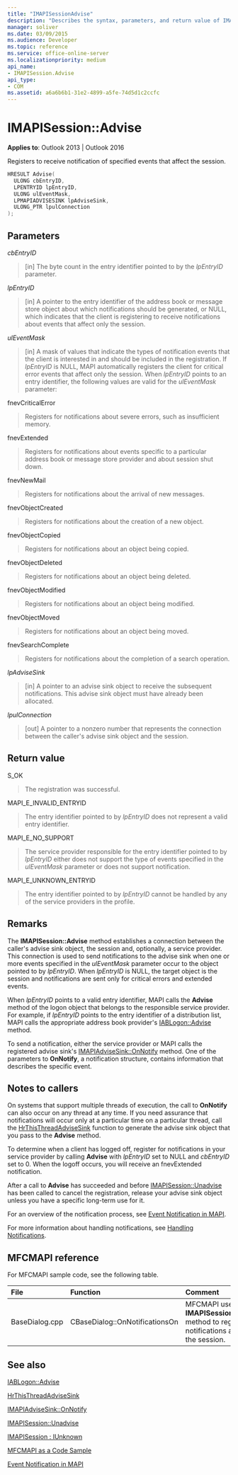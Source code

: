 ```yaml
---
title: "IMAPISessionAdvise"
description: "Describes the syntax, parameters, and return value of IMAPISessionAdvise, which registers to receive the notification of events that affect the session."
manager: soliver
ms.date: 03/09/2015
ms.audience: Developer
ms.topic: reference
ms.service: office-online-server
ms.localizationpriority: medium
api_name:
- IMAPISession.Advise
api_type:
- COM
ms.assetid: a6a6b6b1-31e2-4899-a5fe-74d5d1c2ccfc
---
```


# IMAPISession::Advise

  
  
**Applies to**: Outlook 2013 | Outlook 2016 
  
Registers to receive notification of specified events that affect the session.
  
```cpp
HRESULT Advise(
  ULONG cbEntryID,
  LPENTRYID lpEntryID,
  ULONG ulEventMask,
  LPMAPIADVISESINK lpAdviseSink,
  ULONG_PTR lpulConnection
);
```

## Parameters

 _cbEntryID_
  
> [in] The byte count in the entry identifier pointed to by the  _lpEntryID_ parameter. 
    
 _lpEntryID_
  
> [in] A pointer to the entry identifier of the address book or message store object about which notifications should be generated, or NULL, which indicates that the client is registering to receive notifications about events that affect only the session. 
    
 _ulEventMask_
  
> [in] A mask of values that indicate the types of notification events that the client is interested in and should be included in the registration. If  _lpEntryID_ is NULL, MAPI automatically registers the client for critical error events that affect only the session. When  _lpEntryID_ points to an entry identifier, the following values are valid for the  _ulEventMask_ parameter: 
    
fnevCriticalError 
  
> Registers for notifications about severe errors, such as insufficient memory.
    
fnevExtended 
  
> Registers for notifications about events specific to a particular address book or message store provider and about session shut down.
    
fnevNewMail 
  
> Registers for notifications about the arrival of new messages. 
    
fnevObjectCreated 
  
> Registers for notifications about the creation of a new object.
    
fnevObjectCopied
  
> Registers for notifications about an object being copied.
    
fnevObjectDeleted
  
> Registers for notifications about an object being deleted.
    
fnevObjectModified
  
> Registers for notifications about an object being modified.
    
fnevObjectMoved
  
> Registers for notifications about an object being moved.
    
fnevSearchComplete
  
> Registers for notifications about the completion of a search operation.
    
 _lpAdviseSink_
  
> [in] A pointer to an advise sink object to receive the subsequent notifications. This advise sink object must have already been allocated.
    
 _lpulConnection_
  
> [out] A pointer to a nonzero number that represents the connection between the caller's advise sink object and the session.
    
## Return value

S_OK 
  
> The registration was successful.
    
MAPI_E_INVALID_ENTRYID 
  
> The entry identifier pointed to by  _lpEntryID_ does not represent a valid entry identifier. 
    
MAPI_E_NO_SUPPORT 
  
> The service provider responsible for the entry identifier pointed to by  _lpEntryID_ either does not support the type of events specified in the _ulEventMask_ parameter or does not support notification. 
    
MAPI_E_UNKNOWN_ENTRYID 
  
> The entry identifier pointed to by  _lpEntryID_ cannot be handled by any of the service providers in the profile. 
    
## Remarks

The **IMAPISession::Advise** method establishes a connection between the caller's advise sink object, the session and, optionally, a service provider. This connection is used to send notifications to the advise sink when one or more events specified in the _ulEventMask_ parameter occur to the object pointed to by  _lpEntryID_. When  _lpEntryID_ is NULL, the target object is the session and notifications are sent only for critical errors and extended events. 
  
When  _lpEntryID_ points to a valid entry identifier, MAPI calls the **Advise** method of the logon object that belongs to the responsible service provider. For example, if  _lpEntryID_ points to the entry identifier of a distribution list, MAPI calls the appropriate address book provider's [IABLogon::Advise](iablogon-advise.md) method. 
  
To send a notification, either the service provider or MAPI calls the registered advise sink's [IMAPIAdviseSink::OnNotify](imapiadvisesink-onnotify.md) method. One of the parameters to **OnNotify**, a notification structure, contains information that describes the specific event.
  
## Notes to callers

On systems that support multiple threads of execution, the call to **OnNotify** can also occur on any thread at any time. If you need assurance that notifications will occur only at a particular time on a particular thread, call the [HrThisThreadAdviseSink](hrthisthreadadvisesink.md) function to generate the advise sink object that you pass to the **Advise** method. 
  
To determine when a client has logged off, register for notifications in your service provider by calling **Advise** with  _lpEntryID_ set to NULL and  _cbEntryID_ set to 0. When the logoff occurs, you will receive an fnevExtended notification. 
  
After a call to **Advise** has succeeded and before [IMAPISession::Unadvise](imapisession-unadvise.md) has been called to cancel the registration, release your advise sink object unless you have a specific long-term use for it. 
  
For an overview of the notification process, see [Event Notification in MAPI](event-notification-in-mapi.md). 
  
For more information about handling notifications, see [Handling Notifications](handling-notifications.md). 
  
## MFCMAPI reference

For MFCMAPI sample code, see the following table.
  
|**File**|**Function**|**Comment**|
|:-----|:-----|:-----|
|BaseDialog.cpp  <br/> |CBaseDialog::OnNotificationsOn  <br/> |MFCMAPI uses the **IMAPISession::Advise** method to register for notifications against the session. |
   
## See also



[IABLogon::Advise](iablogon-advise.md)
  
[HrThisThreadAdviseSink](hrthisthreadadvisesink.md)
  
[IMAPIAdviseSink::OnNotify](imapiadvisesink-onnotify.md)
  
[IMAPISession::Unadvise](imapisession-unadvise.md)
  
[IMAPISession : IUnknown](imapisessioniunknown.md)


[MFCMAPI as a Code Sample](mfcmapi-as-a-code-sample.md)
  
[Event Notification in MAPI](event-notification-in-mapi.md)

